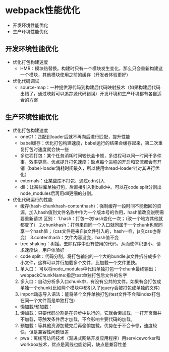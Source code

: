 # webpack性能优化

* 开发环境性能优化
* 生产环境性能优化

## 开发环境性能优化

* 优化打包构建速度
  * HMR：模块热替换。构建时只有一个模块发生变化，那么只会重新构建这一个模块，其他模块使用之前的缓存（开发者体验更好）
* 优化代码调试
  * source-map：一种提供源代码到构建后代码映射技术（如果构建后代码出错了，通过映射可以追踪源代码错误）开发环境和生产环境都有各自适合的方案

## 生产环境性能优化

* 优化打包构建速度
  * oneOf：匹配到loader后就不再向后进行匹配，提升性能
  * babel缓存：优化打包构建速度，babel运行的结果会缓存起来，第二次重复打包时速度就会快一些
  * 多进程打包：某个任务消耗时间较长会卡顿，多进程可以同一时间干多件事，效率更高。优点提升打包速度；缺点每个进程的开启和交流都会有开销（babel-loader消耗时间最久，所以使用thread-loader针对其进行优化）
  * externals：让某些库不打包，通过cdn引入
  * dll：让某些库单独打包，后直接引入到build中。可以在code split分割出node_modules后再用dll更细的分割。
* 优化代码运行的性能
  * 缓存(hash-chunkhash-contenthash)：强制缓存一段时间不能撤回的资源，加入hash值到文件名称中作为一个版本号的作用，hash值改变说明需要重新请求
  区别：
  1.hash：打包一次hash变化一次；（改一个地方其他就都变了）
  2.chunkhash：打包来自同一个入口就同属于一个chunk也就同享一个hash值；（css文件是来自js文件引入的，hash一样，js变css也得变）
  3.contenthash：文件内容没变，hash值不变
  * tree shaking：树摇。去除程序中没有使用的代码，从而使体积更小，请求速度快，用户体验好
  * code split：代码分割。将打包输出的一个大的bundle.js文件拆分成多个小文件，这样可以并行加载多个文件，比加载一个文件更快。
  1. 单入口：
  可以将node_modules中代码单独打包一个chunk最终输出；
  webpackChunkName:指定test单独打包后文件的名字
  2. 多入口：自动分析多入口chunk中，有没有公共的文件。如果有会打包成单独一个chunk(比如两个模块中都引入了jquery会被打包成单独的文件)
  3. import动态导入语法：能将某个文件单独打包(test文件不会和index打包在同一个文件而是单独打包)
  * 懒加载/预加载：
  1. 懒加载：只要代码分割是在异步中执行的，它就会懒加载，一打开页面并不加载，等触发条件后才加载，不会影响主要代码的加载。
  2. 预加载：等其他资源加载完后再偷偷加载，优势在于不会卡顿，速度较快，但是兼容性问题很差
  * pwa：离线可访问技术（渐进式网络开发应用程序）用serviceworker和workbox技术，优点是离线也能访问，缺点是兼容性差
